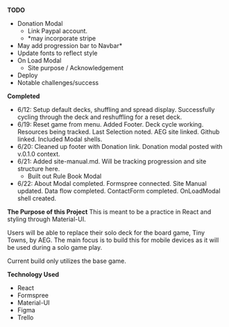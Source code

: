 **TODO**
- Donation Modal
  - Link Paypal account.
  - *may incorporate stripe
- May add progression bar to Navbar*
- Update fonts to reflect style
- On Load Modal
  - Site purpose / Acknowledgement
- Deploy
- Notable challenges/success

**Completed**
- 6/12: Setup default decks, shuffling and spread display.  Successfully cycling through the deck and reshuffling for a reset deck.
- 6/19: Reset game from menu.  Added Footer.  Deck cycle working.  Resources being tracked.  Last Selection noted.  AEG site linked.  Github linked.  Included Modal shells.
- 6/20: Cleaned up footer with Donation link.  Donation modal posted with v.0.1.0 context.
- 6/21: Added site-manual.md.  Will be tracking progression and site structure here.
  - Built out Rule Book Modal
- 6/22: About Modal completed.  Formspree connected.  Site Manual updated.  Data flow completed.  ContactForm completed.  OnLoadModal shell created.

**The Purpose of this Project**
This is meant to be a practice in React and styling through Material-UI.

Users will be able to replace their solo deck for the board game, Tiny Towns, by AEG.  The main focus is to build this for mobile devices as it will be used during a solo game play.

Current build only utilizes the base game.

**Technology Used**
- React
- Formspree
- Material-UI
- Figma
- Trello